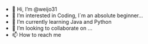 - 👋 Hi, I’m @weijo31
- 👀 I’m interested in Coding, I`m an absolute beginner...
- 🌱 I’m currently learning Java and Python
- 💞️ I’m looking to collaborate on ...
- 📫 How to reach me  <HERE>

<!---
weijo31/weijo31 is a ✨ special ✨ repository because its `README.md` (this file) appears on your GitHub profile.
You can click the Preview link to take a look at your changes.
--->
